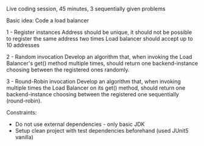 Live coding session, 45 minutes, 3 sequentially given problems

Basic idea: Code a load balancer

1 - Register instances
Address should be unique, it should not be possible to register the same address two times
Load balancer should accept up to 10 addresses

2 - Random invocation
Develop an algorithm that, when invoking the Load Balancer's get() method multiple times,
should return one backend-instance choosing between the registered ones randomly.

3 - Round-Robin invocation
Develop an algorithm that, when invoking multiple times the Load Balancer on its get() method, should
return one backend-instance choosing between the registered one sequentially (round-robin).


Constraints:
- Do not use external dependencies - only basic JDK
- Setup clean project with test dependencies beforehand (used JUnit5 vanilla)